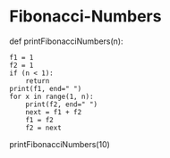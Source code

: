 # Fibonacci-Numbers

def printFibonacciNumbers(n):
 
    f1 = 1
    f2 = 1
    if (n < 1):
        return
    print(f1, end=" ")
    for x in range(1, n):
        print(f2, end=" ")
        next = f1 + f2
        f1 = f2
        f2 = next
 
 
printFibonacciNumbers(10)
